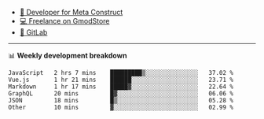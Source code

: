 - [🎈 Developer for Meta Construct](https://metastruct.net)
- [💻 Freelance on GmodStore](https://www.gmodstore.com/users/Tenrys)
- [🦊 GitLab](https://gitlab.com/Tenrys)

---

📊 **Weekly development breakdown**
<!--START_SECTION:waka-->

```text
JavaScript   2 hrs 7 mins    █████████▒░░░░░░░░░░░░░░░   37.02 %
Vue.js       1 hr 21 mins    ██████░░░░░░░░░░░░░░░░░░░   23.71 %
Markdown     1 hr 17 mins    █████▓░░░░░░░░░░░░░░░░░░░   22.64 %
GraphQL      20 mins         █▓░░░░░░░░░░░░░░░░░░░░░░░   06.06 %
JSON         18 mins         █▒░░░░░░░░░░░░░░░░░░░░░░░   05.28 %
Other        10 mins         ▓░░░░░░░░░░░░░░░░░░░░░░░░   02.99 %
```

<!--END_SECTION:waka-->
